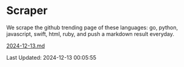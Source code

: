 # Scraper

We scrape the github trending page of these languages: go, python, javascript, swift, html, ruby, and push a markdown result everyday.

[2024-12-13.md](https://github.com/henson/Scraper/blob/master/2024-12-13.md)

Last Updated: 2024-12-13 00:05:55